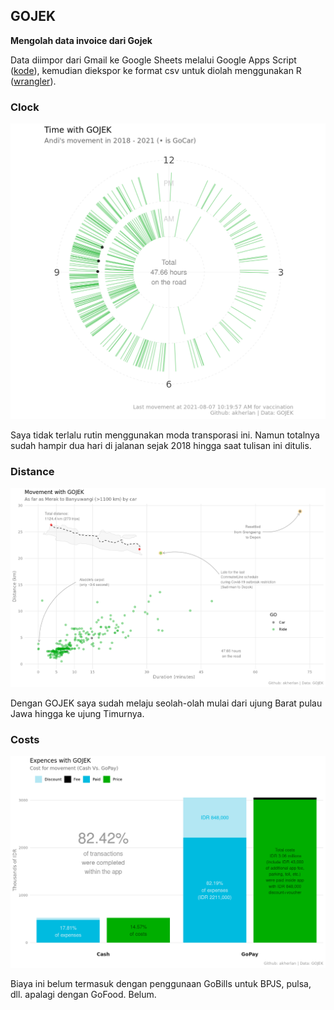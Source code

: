 ## GOJEK

**Mengolah data invoice dari Gojek**

Data diimpor dari Gmail ke Google Sheets melalui Google Apps Script ([kode](code.gs)), kemudian diekspor ke format csv untuk diolah menggunakan R ([wrangler](1-wrangling.R)).

### Clock

![time with gojek](figs/clock.png)

Saya tidak terlalu rutin menggunakan moda transporasi ini. Namun totalnya sudah hampir dua hari di jalanan sejak 2018 hingga saat tulisan ini ditulis.

### Distance

![movement with gojek](figs/distance_map.png)

Dengan GOJEK saya sudah melaju seolah-olah mulai dari ujung Barat pulau Jawa hingga ke ujung Timurnya.

### Costs

![expenses with gojek](figs/cost.png)

Biaya ini belum termasuk dengan penggunaan GoBills untuk BPJS, pulsa, dll. apalagi dengan GoFood. Belum.
